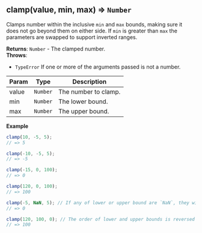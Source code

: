 <a name="clamp"></a>

## clamp(value, min, max) ⇒ <code>Number</code>
Clamps number within the inclusive `min` and `max` bounds, making sure it does not go beyond them on either side.
If `min` is greater than `max` the parameters are swapped to support inverted ranges.

**Returns**: <code>Number</code> - The clamped number.  
**Throws**:

- <code>TypeError</code> If one or more of the arguments passed is not a number.


| Param | Type | Description |
| --- | --- | --- |
| value | <code>Number</code> | The number to clamp. |
| min | <code>Number</code> | The lower bound. |
| max | <code>Number</code> | The upper bound. |

**Example**  
```js
clamp(10, -5, 5);
// => 5

clamp(-10, -5, 5);
// => -5

clamp(-15, 0, 100);
// => 0

clamp(120, 0, 100);
// => 100

clamp(-5, NaN, 5); // If any of lower or upper bound are `NaN`, they will be converted to `0`.
// => 0

clamp(120, 100, 0); // The order of lower and upper bounds is reversed (100 > 0)
// => 100
```
